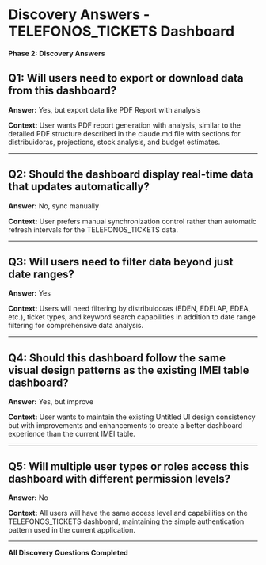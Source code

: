 # Discovery Answers - TELEFONOS_TICKETS Dashboard

**Phase 2: Discovery Answers**

## Q1: Will users need to export or download data from this dashboard?
**Answer:** Yes, but export data like PDF Report with analysis

**Context:** User wants PDF report generation with analysis, similar to the detailed PDF structure described in the claude.md file with sections for distribuidoras, projections, stock analysis, and budget estimates.

---

## Q2: Should the dashboard display real-time data that updates automatically?
**Answer:** No, sync manually

**Context:** User prefers manual synchronization control rather than automatic refresh intervals for the TELEFONOS_TICKETS data.

---

## Q3: Will users need to filter data beyond just date ranges?
**Answer:** Yes

**Context:** Users will need filtering by distribuidoras (EDEN, EDELAP, EDEA, etc.), ticket types, and keyword search capabilities in addition to date range filtering for comprehensive data analysis.

---

## Q4: Should this dashboard follow the same visual design patterns as the existing IMEI table dashboard?
**Answer:** Yes, but improve

**Context:** User wants to maintain the existing Untitled UI design consistency but with improvements and enhancements to create a better dashboard experience than the current IMEI table.

---

## Q5: Will multiple user types or roles access this dashboard with different permission levels?
**Answer:** No

**Context:** All users will have the same access level and capabilities on the TELEFONOS_TICKETS dashboard, maintaining the simple authentication pattern used in the current application.

---

**All Discovery Questions Completed**